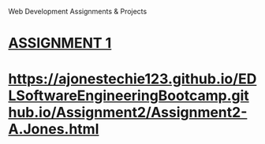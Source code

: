 Web Development Assignments & Projects
# [ASSIGNMENT 1](https://ajonestechie123.github.io/EDLSoftwareEngineeringBootcamp.github.io/Assignment1/Assignment1.html)
# https://ajonestechie123.github.io/EDLSoftwareEngineeringBootcamp.github.io/Assignment2/Assignment2-A.Jones.html
